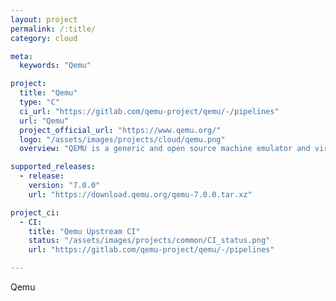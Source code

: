 ```yaml
---
layout: project
permalink: /:title/
category: cloud

meta:
  keywords: "Qemu"

project:
  title: "Qemu"
  type: "C"
  ci_url: "https://gitlab.com/qemu-project/qemu/-/pipelines"
  url: "Qemu"
  project_official_url: "https://www.qemu.org/"
  logo: "/assets/images/projects/cloud/qemu.png"
  overview: "QEMU is a generic and open source machine emulator and virtualizer."

supported_releases:
  - release:
    version: "7.0.0"
    url: "https://download.qemu.org/qemu-7.0.0.tar.xz"

project_ci:
  - CI:
    title: "Qemu Upstream CI"
    status: "/assets/images/projects/common/CI_status.png"
    url: "https://gitlab.com/qemu-project/qemu/-/pipelines"

---
```


<p>Qemu</p>
